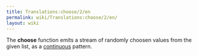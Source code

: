 ```yaml
---
title: Translations:choose/2/en
permalink: wiki/Translations:choose/2/en/
layout: wiki
---
```


The **choose** function emits a stream of randomly choosen values from
the given list, as a [continuous](/wiki/Oscillators "wikilink") pattern.
